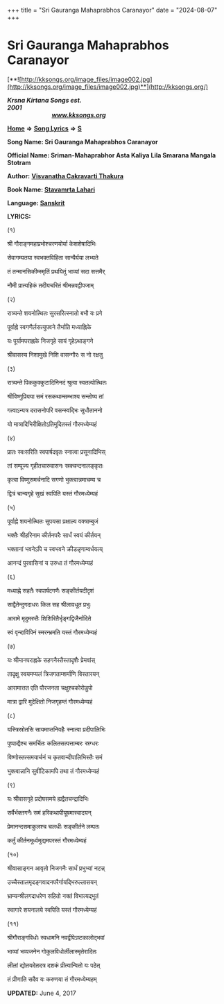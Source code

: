 +++
title = "Sri Gauranga Mahaprabhos Caranayor"
date = "2024-08-07"
+++

# Sri Gauranga Mahaprabhos Caranayor
[**![http://kksongs.org/image_files/image002.jpg](http://kksongs.org/image_files/image002.jpg)**](http://kksongs.org/)

**_Krsna Kirtana Songs est. 2001_**                                                                                                                                                 **_www.kksongs.org_**

**[Home](http://kksongs.org/)** **⇒** **[Song Lyrics](http://kksongs.org/lyrics.html)** **⇒** **[S](http://kksongs.org/songs/song_s.html)**

**Song Name: Sri Gauranga Mahaprabhos Caranayor**

**Official Name: Sriman-Mahaprabhor Asta Kaliya Lila Smarana Mangala Stotram**

**Author:** [**Visvanatha Cakravarti Thakura**](http://kksongs.org/authors/list/vct.html)

**Book Name: [Stavamrta Lahari](http://kksongs.org/authors/literature/stavamrta_lahari.html)**

**Language: [Sanskrit](http://kksongs.org/language/list/sanskrit.html)**

**LYRICS:**

(१)

श्री गौराङ्गमहाप्रभोश्चरणयोर्या केशशेषादिभिः

सेवागम्यतया स्वभक्तविहिता सान्यैर्यया लभ्यते

तं तन्मानसिकीम्स्मृतिं प्रथयितुं भाव्यां सदा सत्तमैर्

नौमी प्रात्यहिकं तदीयचरितं श्रीमन्नवद्वीपजाम्

(२)

रात्र्यन्ते शयनोत्थितः सुरसरित्स्नातो बभौ यः प्रगे

पूर्वाह्ने स्वगणैर्लसत्युपवने तैर्भाति मध्याह्निके

यः पूर्यामपराह्नके निजगृहे सायं गृहेऽथाङ्गने

श्रीवासस्य निशामुखे निशि वासन्गौरः स नो रक्षतु

(३)

रात्र्यन्ते पिककुक्कुटादिनिनदं श्रुत्वा स्वतल्पोत्थितः

श्रीविष्णुप्रियया समं रसकथाम्सम्भाश्य सन्तोष्य तां

गत्वाऽन्यत्र दरासनोपरि वसन्स्वद्भिः सुधौताननो

यो मात्रादिभिरीक्षितोऽतिमुदितस्तं गौरमध्येम्यहं

(४)

प्रातः स्वःसरिति स्वपार्षदवृतः स्नात्वा प्रसूनादिभिस्

तां सम्पूज्य गृहीतचारुवासनः स्रक्चन्दनालङ्कृतः

कृत्वा विष्णुसमर्चनादि सगणो भुक्त्वान्नमाचम्य च

द्वित्रं चान्यगृहे सुखं स्वपिति यस्तं गौरमध्येम्यहं

(५)

पूर्वाह्ने शयनोत्थितः सुपयसा प्रक्षाल्य वक्त्राम्बुजं

भक्तैः श्रीहरिनाम कीर्तनपरैः सार्धं स्वयं कीर्तयन्

भक्तानां भवनेऽपि च स्वभवने क्रीडन्नृणाम्वर्धयत्य्

आनन्दं पुरवासिनां य उरुधा तं गौरमध्येम्यहं

(६)

मध्याह्ने सहतैः स्वपार्षदगणैः सङ्कीर्तयदीदृशं

साद्वैतेन्दुगदाधरः किल सह श्रीलावधूत प्रभुः

आरामे मृदुमरुतैः शिशिरितैर्भृङ्गद्विजैर्नादिते

स्वं वृन्दाविपिनं स्मरन्भ्रमति यस्तं गौरमध्येम्यहं

(७)

यः श्रीमानपराह्नके सहगनैस्तैस्तादृशैः प्रेमवांस्

तादृक्षु स्वयमप्यलं त्रिजगताम्शर्माणि विस्तारयन्

आरामात्तत एति पौरजनता चक्षुश्चकोरोडुपो

मात्रा द्वारि मुदेक्षितो निजगृहम्तं गौरमध्येम्यहं

(८)

यस्त्रिस्रोतसि सायमाप्तनिवहैः स्नात्वा प्रदीपालिभिः

पुष्पाद्यैश्च समर्चितः कलितसत्पत्ताम्बरः स्रग्धरः

विष्णोस्तत्समयार्चनं च कृतवान्दीपालिभिस्तैः समं

भुक्त्वान्नानि सुवीटिकामपि तथा तं गौरमध्येम्यहं

(९)

यः श्रीवासगृहे प्रदोषसमये ह्यद्वैतचन्द्रादिभिः

सर्वैर्भक्तगनैः समं हरिकथापीयूषमास्वादयन्

प्रेमानन्दसमाकुलश्च चलधीः सङ्कीर्तने लम्पतः

कर्तुं कीर्तनमूर्ध्वमुद्यमपरस्तं गौरमध्येम्यहं

(१०)

श्रीवासाङ्गन आवृतो निजगनैः सार्धं प्रभुभ्यां नटन्न्

उच्चैस्तालमृदङ्गवादनपरैर्गायद्भिरुल्लासयन्

भ्राम्यन्श्रीलगदाधरेण सहितो नक्तं विभात्यद्भुतं

स्वागारे शयनालये स्वपिति यस्तं गौरमध्येम्यहं

(११)

श्रीगौराङ्गविधोः स्वधामनि नवद्वीपेऽष्टकालोद्भवां

भाव्यां भव्यजनेन गोकुलविधोर्लीलास्मृतेरादितः

लीलां द्योतयदेतदत्र दशकं प्रीत्यान्वितो यः पठेत्

तं प्रीणाति सदैव यः करुणया तं गौरमध्येम्यहम्

**UPDATED:** June 4, 2017